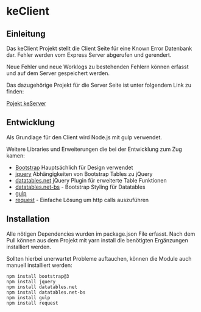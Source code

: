 # keClient

## Einleitung

Das keClient Projekt stellt die Client Seite für eine Known Error Datenbank dar.
Fehler werden vom Express Server abgerufen und gerendert.

Neue Fehler und neue Worklogs zu bestehenden Fehlern können erfasst und auf dem Server gespeichert werden.

Das dazugehörige Projekt für die Server Seite ist unter folgendem Link zu finden:

[Pojekt keServer](https://github.com/ibwgr/keServer)

## Entwicklung

Als Grundlage für den Client wird Node.js mit gulp verwendet.

Weitere Libraries und Erweiterungen die bei der Entwicklung zum Zug kamen:

- [Bootstrap](http://getbootstrap.com/) Hauptsächlich für Design verwendet
- [jquery](https://jquery.com/)  Abhängigkeiten von Bootstrap Tables zu jQuery
- [datatables.net](https://datatables.net/)  jQuery Plugin für erweiterte Table Funktionen
- [datatables.net-bs](https://datatables.net/manual/styling/bootstrap) - Bootstrap Styling für Datatables
- [gulp](http://gulpjs.com/)
- [request](https://github.com/request/request)  - Einfache Lösung um http calls auszuführen

## Installation

Alle nötigen Dependencies wurden im package.json File erfasst. Nach dem Pull können aus dem Projekt mit yarn install die benötigten Ergänzungen installiert werden.

Sollten hierbei unerwartet Probleme auftauchen, können die Module auch manuell installiert werden:

```
npm install bootstrap@3
npm install jquery
npm install datatables.net
npm install datatables.net-bs
npm install gulp
npm install request
```

